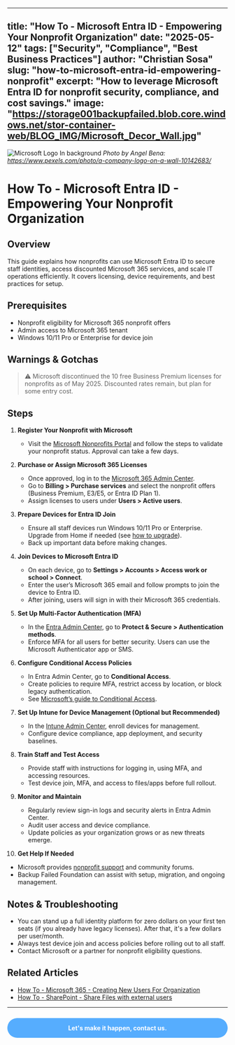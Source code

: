 
---
title: "How To - Microsoft Entra ID - Empowering Your Nonprofit Organization"
date: "2025-05-12"
tags: ["Security", "Compliance", "Best Business Practices"]
author: "Christian Sosa"
slug: "how-to-microsoft-entra-id-empowering-nonprofit"
excerpt: "How to leverage Microsoft Entra ID for nonprofit security, compliance, and cost savings."
image: "https://storage001backupfailed.blob.core.windows.net/stor-container-web/BLOG_IMG/Microsoft_Decor_Wall.jpg"
---

![Microsoft Logo In background](https://storage001backupfailed.blob.core.windows.net/stor-container-web/BLOG_IMG/Microsoft_Decor_Wall.jpg)
*Photo by Angel Bena: https://www.pexels.com/photo/a-company-logo-on-a-wall-10142683/*

# How To - Microsoft Entra ID - Empowering Your Nonprofit Organization

## Overview

This guide explains how nonprofits can use Microsoft Entra ID to secure staff identities, access discounted Microsoft 365 services, and scale IT operations efficiently. It covers licensing, device requirements, and best practices for setup.

## Prerequisites

- Nonprofit eligibility for Microsoft 365 nonprofit offers
- Admin access to Microsoft 365 tenant
- Windows 10/11 Pro or Enterprise for device join

## Warnings & Gotchas

> ⚠️ Microsoft discontinued the 10 free Business Premium licenses for nonprofits as of May 2025. Discounted rates remain, but plan for some entry cost.

## Steps

1. **Register Your Nonprofit with Microsoft**
   - Visit the [Microsoft Nonprofits Portal](https://nonprofit.microsoft.com/) and follow the steps to validate your nonprofit status. Approval can take a few days.

2. **Purchase or Assign Microsoft 365 Licenses**
   - Once approved, log in to the [Microsoft 365 Admin Center](https://admin.microsoft.com/).
   - Go to **Billing > Purchase services** and select the nonprofit offers (Business Premium, E3/E5, or Entra ID Plan 1).
   - Assign licenses to users under **Users > Active users**.

3. **Prepare Devices for Entra ID Join**
   - Ensure all staff devices run Windows 10/11 Pro or Enterprise. Upgrade from Home if needed (see [how to upgrade](https://support.microsoft.com/en-us/windows/upgrade-windows-home-to-windows-pro-ef34d520-e73f-3198-c525-d1a218cc2818)).
   - Back up important data before making changes.

4. **Join Devices to Microsoft Entra ID**
   - On each device, go to **Settings > Accounts > Access work or school > Connect**.
   - Enter the user’s Microsoft 365 email and follow prompts to join the device to Entra ID.
   - After joining, users will sign in with their Microsoft 365 credentials.

5. **Set Up Multi-Factor Authentication (MFA)**
   - In the [Entra Admin Center](https://entra.microsoft.com/), go to **Protect & Secure > Authentication methods**.
   - Enforce MFA for all users for better security. Users can use the Microsoft Authenticator app or SMS.

6. **Configure Conditional Access Policies**
   - In Entra Admin Center, go to **Conditional Access**.
   - Create policies to require MFA, restrict access by location, or block legacy authentication.
   - See [Microsoft’s guide to Conditional Access](https://learn.microsoft.com/en-us/azure/active-directory/conditional-access/overview).

7. **Set Up Intune for Device Management (Optional but Recommended)**
   - In the [Intune Admin Center](https://intune.microsoft.com/), enroll devices for management.
   - Configure device compliance, app deployment, and security baselines.

8. **Train Staff and Test Access**
   - Provide staff with instructions for logging in, using MFA, and accessing resources.
   - Test device join, MFA, and access to files/apps before full rollout.

9. **Monitor and Maintain**
   - Regularly review sign-in logs and security alerts in Entra Admin Center.
   - Audit user access and device compliance.
   - Update policies as your organization grows or as new threats emerge.

10. **Get Help If Needed**
   - Microsoft provides [nonprofit support](https://nonprofit.microsoft.com/support) and community forums.
   - Backup Failed Foundation can assist with setup, migration, and ongoing management.

## Notes & Troubleshooting

- You can stand up a full identity platform for zero dollars on your first ten seats (if you already have legacy licenses). After that, it's a few dollars per user/month.
- Always test device join and access policies before rolling out to all staff.
- Contact Microsoft or a partner for nonprofit eligibility questions.

## Related Articles

- [How To - Microsoft 365 - Creating New Users For Organization](https://backupfailed.com/blog/how-to-create-new-users-for-organization/)
- [How To - SharePoint - Share Files with external users](https://backupfailed.com/blog/how-to-sharepoint-share-files-from-windows-explorer/)

---

<div style="background-color:rgba(46, 154, 255, 0.8); padding: 1em; margin: 1.5rem auto; border-radius: 25px; text-align: center; max-width: 600px; transition: background-color 0.3s ease;" onmouseover="this.style.backgroundColor='rgba(37, 99, 235, 0.9)';" onmouseout="this.style.backgroundColor='rgba(46, 154, 255, 0.8)';">
    <strong><a href="https://backupfailed.com/contact/" style="color: white; text-decoration: none;">Let's make it happen, contact us.</a></strong>
</div>
